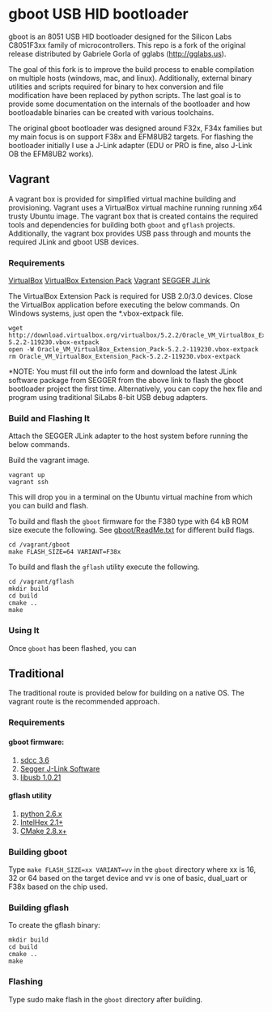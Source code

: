 # gboot USB HID bootloader

gboot is an 8051 USB HID bootloader designed for the Silicon Labs C8051F3xx family
of microcontrollers.  This repo is a fork of the original release distributed by
Gabriele Gorla of gglabs (http://gglabs.us).

The goal of this fork is to improve the build process to enable compilation
on multiple hosts (windows, mac, and linux).  Additionally, external binary
utilities and scripts required for binary to hex conversion and file
modification have been replaced by python scripts.  The last goal is to
provide some documentation on the internals of the bootloader and how
bootloadable binaries can be created with various toolchains.  

The original gboot bootloader was designed around F32x, F34x families but
my main focus is on support F38x and EFM8UB2 targets.  For flashing the
bootloader initially I use a J-Link adapter (EDU or PRO is fine, also 
J-Link OB the EFM8UB2 works).  

## Vagrant

A vagrant box is provided for simplified virtual machine building and provisioning.  Vagrant uses a 
VirtualBox virtual machine running running x64 trusty Ubuntu image.  The vagrant box that is created contains the required tools and dependencies for building both `gboot` and `gflash`
projects.  Additionally, the vagrant box provides USB pass through and mounts the required JLink and
gboot USB devices. 

### Requirements

[VirtualBox](https://www.virtualbox.org/wiki/Downloads)
[VirtualBox Extension Pack](http://download.virtualbox.org/virtualbox/5.2.2/Oracle_VM_VirtualBox_Extension_Pack-5.2.2-119230.vbox-extpack)
[Vagrant](https://www.vagrantup.com/downloads.html)
[SEGGER JLink](https://www.segger.com/downloads/jlink)

The VirtualBox Extension Pack is required for USB 2.0/3.0 devices.  Close the VirtualBox application before executing the below commands.  On Windows systems, just open the *.vbox-extpack file.

```shell
wget http://download.virtualbox.org/virtualbox/5.2.2/Oracle_VM_VirtualBox_Extension_Pack-5.2.2-119230.vbox-extpack
open -W Oracle_VM_VirtualBox_Extension_Pack-5.2.2-119230.vbox-extpack
rm Oracle_VM_VirtualBox_Extension_Pack-5.2.2-119230.vbox-extpack
```

*NOTE: You must fill out the info form and download the latest JLink software package from SEGGER from the above link to flash the gboot bootloader project the first time.  Alternatively, you can copy the hex file and program using traditional SiLabs 8-bit USB debug adapters.

### Build and Flashing It

Attach the SEGGER JLink adapter to the host system before running the below commands.  

Build the vagrant image.
```
vagrant up
vagrant ssh
```

This will drop you in a terminal on the Ubuntu virtual machine from which you can build and flash. 

To build and flash the `gboot` firmware for the F380 type with 64 kB ROM size execute the following.  See [gboot/ReadMe.txt](gboot/ReadMe.txt) for different build flags.
```
cd /vagrant/gboot
make FLASH_SIZE=64 VARIANT=F38x
```

To build and flash the `gflash` utility execute the following.
```
cd /vagrant/gflash
mkdir build
cd build
cmake ..
make
```

### Using It

Once `gboot` has been flashed, you can 

## Traditional

The traditional route is provided below for building on a native OS.  The vagrant route is the recommended approach.

### Requirements

#### gboot firmware:
1. [sdcc 3.6](http://sdcc.sourceforge.net/index.php#Download)
2. [Segger J-Link Software](https://www.segger.com/downloads/jlink)
3. [libusb 1.0.21](https://sourceforge.net/projects/libusb/files/libusb-1.0/)

#### gflash utility
1. [python 2.6.x ](https://www.python.org/)
2. [IntelHex 2.1+](https://pypi.python.org/pypi/IntelHex)
3. [CMake 2.8.x+](https://cmake.org/)

### Building gboot

Type `make FLASH_SIZE=xx VARIANT=vv`  in the `gboot` directory where
xx is 16, 32 or 64 based on the target device and vv is one of basic, 
dual_uart or F38x based on the chip used.

### Building gflash

To create the gflash binary:

```
mkdir build
cd build
cmake ..
make
```

### Flashing

Type sudo make flash in the `gboot` directory after building.
